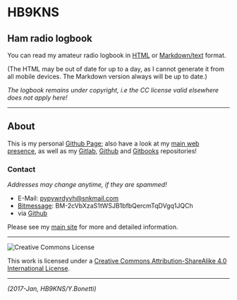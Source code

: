 # HB9KNS

## Ham radio logbook

You can read my amateur radio logbook in [HTML]( hamlog.html )
or [Markdown/text]( hamlog.md ) format.

(The HTML may be out of date for up to a day, as I cannot generate it from all mobile devices. The Markdown version always will be up to date.)

_The logbook remains under copyright, i.e the CC license valid elsewhere does not apply here!_

---

## About

This is my personal [Github Page]( https://pages.github.com );
also have a look at my [main web presence][sdf], as well as my
[Gitlab]( https://gitlab.com/yargo ), [Github][] and
[Gitbooks]( https://hb9kns.gitbooks.io ) repositories!

### Contact

_Addresses may change anytime, if they are spammed!_

- E-Mail: [pypywrdyvh@snkmail.com]( mailto:pypywrdyvh@snkmail.com )
- [Bitmessage]( https://bitmessage.org ): BM-2cVbXzaS1tWSJB1bfbQercmTqDVgq1JQCh
- via [Github][]

Please see my [main site][sdf] for more and detailed information.

---

![Creative Commons License]( https://i.creativecommons.org/l/by-sa/4.0/80x15.png )

This work is licensed under a [Creative Commons Attribution-ShareAlike 4.0 International License]( http://creativecommons.org/licenses/by-sa/4.0/ ).

---

_(2017-Jan, HB9KNS/Y.Bonetti)_

[sdf]: http://yargo.andropov.org "SDF/Freeshell homepage"
[Github]: https://github.com/hb9kns "Github account"

